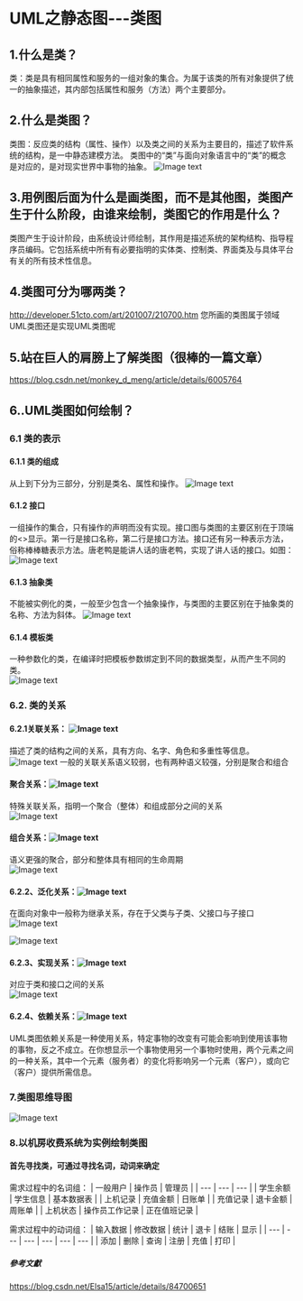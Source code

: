 # UML之静态图---类图

## 1.什么是类？
类：类是具有相同属性和服务的一组对象的集合。为属于该类的所有对象提供了统一的抽象描述，其内部包括属性和服务（方法）两个主要部分。
 
## 2.什么是类图？
类图：反应类的结构（属性、操作）以及类之间的关系为主要目的，描述了软件系统的结构，是一中静态建模方法。
类图中的“类”与面向对象语言中的“类”的概念是对应的，是对现实世界中事物的抽象。
![Image text](image/image1.png)

## 3.用例图后面为什么是画类图，而不是其他图，类图产生于什么阶段，由谁来绘制，类图它的作用是什么？
类图产生于设计阶段，由系统设计师绘制，其作用是描述系统的架构结构、指导程序员编码。它包括系统中所有有必要指明的实体类、控制类、界面类及与具体平台有关的所有技术性信息。

## 4.类图可分为哪两类？
http://developer.51cto.com/art/201007/210700.htm
您所画的类图属于领域UML类图还是实现UML类图呢

## 5.站在巨人的肩膀上了解类图（很棒的一篇文章）
https://blog.csdn.net/monkey_d_meng/article/details/6005764

## 6..UML类图如何绘制？

### 6.1 类的表示

#### 6.1.1 类的组成
从上到下分为三部分，分别是类名、属性和操作。
![Image text](image/image2.png)

#### 6.1.2 接口
一组操作的集合，只有操作的声明而没有实现。接口图与类图的主要区别在于顶端的<<interface>>显示。第一行是接口名称，第二行是接口方法。接口还有另一种表示方法，俗称棒棒糖表示方法。唐老鸭是能讲人话的唐老鸭，实现了讲人话的接口。如图：
![Image text](image/image3.png)

#### 6.1.3 抽象类
不能被实例化的类，一般至少包含一个抽象操作，与类图的主要区别在于抽象类的名称、方法为斜体。
![Image text](image/image4.png)

#### 6.1.4 模板类
一种参数化的类，在编译时把模板参数绑定到不同的数据类型，从而产生不同的类。  
![Image text](image/image5.png)

### 6.2. 类的关系 

#### 6.2.1关联关系： ![Image text](image/image6-1.png)
描述了类的结构之间的关系，具有方向、名字、角色和多重性等信息。                          
![Image text](image/image6-2.png)
一般的关联关系语义较弱，也有两种语义较强，分别是聚合和组合                  


#### 聚合关系：![Image text](image/image7-1.png)
特殊关联关系，指明一个聚合（整体）和组成部分之间的关系                       
![Image text](image/image7-2.png)

#### 组合关系：![Image text](image/image8-1.png)
语义更强的聚合，部分和整体具有相同的生命周期                              
![Image text](image/image8-2.png)

#### 6.2.2、泛化关系：![Image text](image/image9-1.png)
在面向对象中一般称为继承关系，存在于父类与子类、父接口与子接口                   
![Image text](image/image9-2.png)

![Image text](image/image9-3.png)

#### 6.2.3、实现关系：![Image text](image/image10-1.png)
 对应于类和接口之间的关系    
 ![Image text](image/image10-2.png)

#### 6.2.4、依赖关系：![Image text](image/image11.png)
UML类图依赖关系是一种使用关系，特定事物的改变有可能会影响到使用该事物的事物，反之不成立。在你想显示一个事物使用另一个事物时使用，两个元素之间的一种关系，其中一个元素（服务者）的变化将影响另一个元素（客户），或向它（客户）提供所需信息。

### 7.类图思维导图
![Image text](image/image12.png)

### 8.以机房收费系统为实例绘制类图

#### 首先寻找类，可通过寻找名词，动词来确定
需求过程中的名词组：
| 一般用户 | 操作员 | 管理员 |
| --- | --- | --- | 
| 学生余额 | 学生信息 | 基本数据表 |
| 上机记录 | 充值金额 | 日账单 |
| 充值记录 | 退卡金额 | 周账单 |
| 上机状态 | 操作员工作记录 | 正在值班记录 |

需求过程中的动词组：
| 输入数据 | 修改数据 | 统计 | 退卡 | 结账 | 显示 |
| --- | --- | --- | --- | --- | --- |
| 添加 | 删除 | 查询 | 注册 | 充值 | 打印 |

##### 參考文獻
https://blog.csdn.net/Elsa15/article/details/84700651
